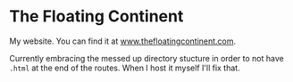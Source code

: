 # The Floating Continent
My website. You can find it at www.thefloatingcontinent.com.

Currently embracing the messed up directory stucture in order to not have `.html` at the end of the routes. When I host it myself I'll fix that.

